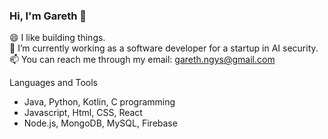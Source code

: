 ### Hi, I'm Gareth 👋

😄 I like building things.<br />
🌱 I’m currently working as a software developer for a startup in AI security.<br />
📫 You can reach me through my email: gareth.ngys@gmail.com<br />

Languages and Tools
* Java, Python, Kotlin, C programming
* Javascript, Html, CSS, React
* Node.js, MongoDB, MySQL, Firebase

<!--
**Lilchoo/Lilchoo** is a ✨ _special_ ✨ repository because its `README.md` (this file) appears on your GitHub profile.

Here are some ideas to get you started:

- 🔭 I’m currently working on ...
- 🌱 I’m currently learning ...
- 👯 I’m looking to collaborate on ...
- 🤔 I’m looking for help with ...
- 💬 Ask me about ...
- 📫 How to reach me: ...
- 😄 Pronouns: ...
- ⚡ Fun fact: ...
-->
